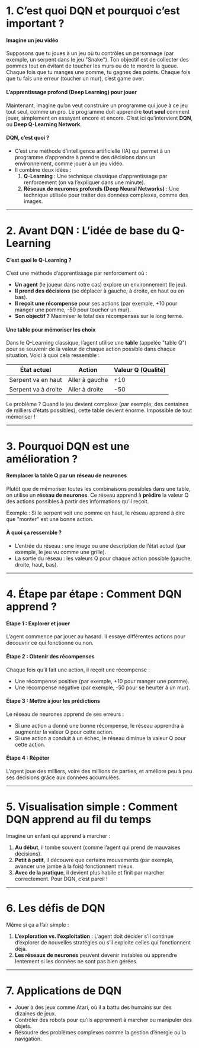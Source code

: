 # **1. C’est quoi DQN et pourquoi c’est important ?**

#### **Imagine un jeu vidéo**
Supposons que tu joues à un jeu où tu contrôles un personnage (par exemple, un serpent dans le jeu "Snake"). Ton objectif est de collecter des pommes tout en évitant de toucher les murs ou de te mordre la queue. Chaque fois que tu manges une pomme, tu gagnes des points. Chaque fois que tu fais une erreur (toucher un mur), c’est game over.

#### **L’apprentissage profond (Deep Learning) pour jouer**
Maintenant, imagine qu’on veut construire un programme qui joue à ce jeu tout seul, comme un pro. Le programme doit apprendre **tout seul** comment jouer, simplement en essayant encore et encore. C’est ici qu’intervient **DQN**, ou **Deep Q-Learning Network**.

#### **DQN, c’est quoi ?**
- C’est une méthode d’intelligence artificielle (IA) qui permet à un programme d’apprendre à prendre des décisions dans un environnement, comme jouer à un jeu vidéo.
- Il combine deux idées :
  1. **Q-Learning** : Une technique classique d’apprentissage par renforcement (on va l’expliquer dans une minute).
  2. **Réseaux de neurones profonds (Deep Neural Networks)** : Une technique utilisée pour traiter des données complexes, comme des images.

---

# **2. Avant DQN : L’idée de base du Q-Learning**

#### **C’est quoi le Q-Learning ?**
C’est une méthode d’apprentissage par renforcement où :
- **Un agent** (le joueur dans notre cas) explore un environnement (le jeu).
- **Il prend des décisions** (se déplacer à gauche, à droite, en haut ou en bas).
- **Il reçoit une récompense** pour ses actions (par exemple, +10 pour manger une pomme, -50 pour toucher un mur).
- **Son objectif ?** Maximiser le total des récompenses sur le long terme.

#### **Une table pour mémoriser les choix**
Dans le Q-Learning classique, l’agent utilise une **table** (appelée "table Q") pour se souvenir de la valeur de chaque action possible dans chaque situation. Voici à quoi cela ressemble :

| État actuel      | Action       | Valeur Q (Qualité) |
|------------------|--------------|--------------------|
| Serpent va en haut | Aller à gauche | +10               |
| Serpent va à droite | Aller à droite | -50               |

Le problème ? Quand le jeu devient complexe (par exemple, des centaines de milliers d’états possibles), cette table devient énorme. Impossible de tout mémoriser !

---

# **3. Pourquoi DQN est une amélioration ?**

#### **Remplacer la table Q par un réseau de neurones**
Plutôt que de mémoriser toutes les combinaisons possibles dans une table, on utilise un **réseau de neurones**. Ce réseau apprend à **prédire** la valeur Q des actions possibles à partir des informations qu’il reçoit.

Exemple : Si le serpent voit une pomme en haut, le réseau apprend à dire que "monter" est une bonne action.

#### **À quoi ça ressemble ?**
- L’entrée du réseau : une image ou une description de l’état actuel (par exemple, le jeu vu comme une grille).
- La sortie du réseau : les valeurs Q pour chaque action possible (gauche, droite, haut, bas).

---

# **4. Étape par étape : Comment DQN apprend ?**

#### **Étape 1 : Explorer et jouer**
L’agent commence par jouer au hasard. Il essaye différentes actions pour découvrir ce qui fonctionne ou non.

#### **Étape 2 : Obtenir des récompenses**
Chaque fois qu’il fait une action, il reçoit une récompense :
- Une récompense positive (par exemple, +10 pour manger une pomme).
- Une récompense négative (par exemple, -50 pour se heurter à un mur).

#### **Étape 3 : Mettre à jour les prédictions**
Le réseau de neurones apprend de ses erreurs :
- Si une action a donné une bonne récompense, le réseau apprendra à augmenter la valeur Q pour cette action.
- Si une action a conduit à un échec, le réseau diminue la valeur Q pour cette action.

#### **Étape 4 : Répéter**
L’agent joue des milliers, voire des millions de parties, et améliore peu à peu ses décisions grâce aux données accumulées.

---

# **5. Visualisation simple : Comment DQN apprend au fil du temps**

Imagine un enfant qui apprend à marcher :
1. **Au début**, il tombe souvent (comme l’agent qui prend de mauvaises décisions).
2. **Petit à petit**, il découvre que certains mouvements (par exemple, avancer une jambe à la fois) fonctionnent mieux.
3. **Avec de la pratique**, il devient plus habile et finit par marcher correctement. Pour DQN, c’est pareil !

---

# **6. Les défis de DQN**
Même si ça a l’air simple :
1. **L’exploration vs. l’exploitation** : L’agent doit décider s’il continue d’explorer de nouvelles stratégies ou s’il exploite celles qui fonctionnent déjà.
2. **Les réseaux de neurones** peuvent devenir instables ou apprendre lentement si les données ne sont pas bien gérées.

---

# **7. Applications de DQN**
- Jouer à des jeux comme Atari, où il a battu des humains sur des dizaines de jeux.
- Contrôler des robots pour qu’ils apprennent à marcher ou manipuler des objets.
- Résoudre des problèmes complexes comme la gestion d’énergie ou la navigation.

